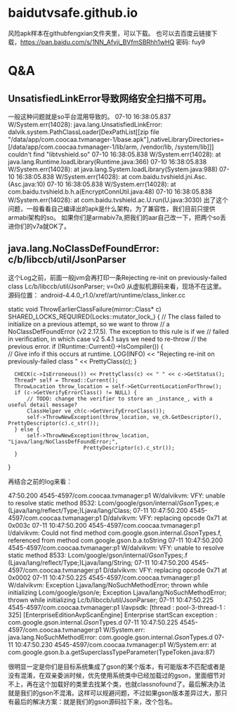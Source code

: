 # baidutvsafe.github.io


风险apk样本在githubfengxian文件夹里，可以下载。
也可以去百度云链接下载，https://pan.baidu.com/s/1NN_Afvji_BVfmSBRhh1wHQ 密码: fuy9

# Q&A
## UnsatisfiedLinkError导致网络安全扫描不可用。
一般这种问题就是so平台混用导致的。
07-10 16:38:05.837 W/System.err(14028): java.lang.UnsatisfiedLinkError: dalvik.system.PathClassLoader[DexPathList[[zip file "/data/app/com.coocaa.tvmanager-1/base.apk"],nativeLibraryDirectories=[/data/app/com.coocaa.tvmanager-1/lib/arm, /vendor/lib, /system/lib]]] couldn't find "libtvshield.so"
07-10 16:38:05.838 W/System.err(14028):         at java.lang.Runtime.loadLibrary(Runtime.java:366)
07-10 16:38:05.838 W/System.err(14028):         at java.lang.System.loadLibrary(System.java:988)
07-10 16:38:05.838 W/System.err(14028):         at com.baidu.tvshield.jni.Asc.<clinit>(Asc.java:10)
07-10 16:38:05.838 W/System.err(14028):         at com.baidu.tvshield.b.h.a(EncryptConnUtil.java:48)
07-10 16:38:05.838 W/System.err(14028):         at com.baidu.tvshield.ac.U.run(U.java:3030)
  出了这个问题，一般看看自己编译出的apk是什么架构，为了兼容性，我们目前只提供armabi架构的so。
  如果你们是armabiv7a,把我们的aar自己改一下，把两个so丢进你们的v7a就OK了。
  
  ## java.lang.NoClassDefFoundError: c/b/libccb/util/JsonParser
  这个Log之前，前面一般jvm会再打印一条Rejecting re-init on previously-failed class Lc/b/libccb/util/JsonParser; v=0x0
  从虚拟机源码来看，现场不在这里。
  源码位置：
  android-4.4.0_r1.0/xref/art/runtime/class_linker.cc
  
  static void ThrowEarlierClassFailure(mirror::Class* c)
        SHARED_LOCKS_REQUIRED(Locks::mutator_lock_) {
      // The class failed to initialize on a previous attempt, so we want to throw
      // a NoClassDefFoundError (v2 2.17.5).  The exception to this rule is if we
      // failed in verification, in which case v2 5.4.1 says we need to re-throw
      // the previous error.
      if (!Runtime::Current()->IsCompiler()) {  
          // Give info if this occurs at runtime.
          LOG(INFO) << "Rejecting re-init on previously-failed class " << PrettyClass(c);
      }
    
      CHECK(c->IsErroneous()) << PrettyClass(c) << " " << c->GetStatus();
      Thread* self = Thread::Current();
      ThrowLocation throw_location = self->GetCurrentLocationForThrow();
      if (c->GetVerifyErrorClass() != NULL) {
          // TODO: change the verifier to store an _instance_, with a useful detail message?
          ClassHelper ve_ch(c->GetVerifyErrorClass());
          self->ThrowNewException(throw_location, ve_ch.GetDescriptor(), PrettyDescriptor(c).c_str());
      } else {
          self->ThrowNewException(throw_location, "Ljava/lang/NoClassDefFoundError;",
                            PrettyDescriptor(c).c_str());
      }
  }
  
  再结合之前的log来看：
  
  47:50.200 4545-4597/com.coocaa.tvmanager:p1 W/dalvikvm: VFY: unable to resolve static method 8532: Lcom/google/gson/internal/$Gson$Types;.e (Ljava/lang/reflect/Type;)Ljava/lang/Class;
  07-11 10:47:50.200 4545-4597/com.coocaa.tvmanager:p1 D/dalvikvm: VFY: replacing opcode 0x71 at 0x003c
  07-11 10:47:50.200 4545-4597/com.coocaa.tvmanager:p1 I/dalvikvm: Could not find method com.google.gson.internal.$Gson$Types.f, referenced from method com.google.gson.b.a.toString
  07-11 10:47:50.200 4545-4597/com.coocaa.tvmanager:p1 W/dalvikvm: VFY: unable to resolve static method 8533: Lcom/google/gson/internal/$Gson$Types;.f (Ljava/lang/reflect/Type;)Ljava/lang/String;
  07-11 10:47:50.200 4545-4597/com.coocaa.tvmanager:p1 D/dalvikvm: VFY: replacing opcode 0x71 at 0x0002
  07-11 10:47:50.225 4545-4597/com.coocaa.tvmanager:p1 W/dalvikvm: Exception Ljava/lang/NoSuchMethodError; thrown while initializing Lcom/google/gson/e;
      Exception Ljava/lang/NoSuchMethodError; thrown while initializing Lc/b/libccb/util/JsonParser;
  07-11 10:47:50.225 4545-4597/com.coocaa.tvmanager:p1 I/avpsdk: [thread : pool-3-thread-1 : 325] [EnterpriseEditionAvpScanEngine] Enterprise startScan exception : com.google.gson.internal.$Gson$Types.d
  07-11 10:47:50.225 4545-4597/com.coocaa.tvmanager:p1 W/System.err: java.lang.NoSuchMethodError: com.google.gson.internal.$Gson$Types.d
  07-11 10:47:50.230 4545-4597/com.coocaa.tvmanager:p1 W/System.err:     at com.google.gson.b.a.getSuperclassTypeParameter(TypeToken.java:87)
  
  很明显一定是你们是目标系统集成了gson的某个版本，有可能版本不匹配或者是没有混淆，在双亲委派时候，优先使用系统类中已经加载过的gson，里面细节对不上，再在这个加载好的类里去找某个类，也就classnofound了。最后解决办法就是我们的gson不混淆。这样可以规避问题，不过如果gson版本差异过大，那只有最后的解决方案：就是我们的gson源码拉下来，改个包名。
